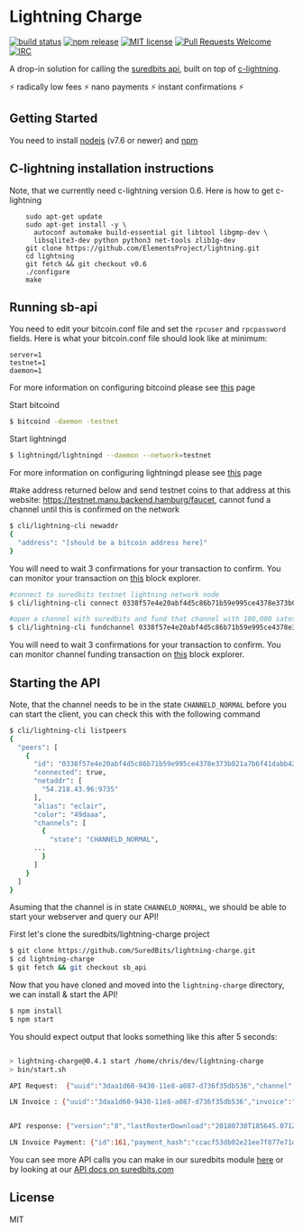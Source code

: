 # Lightning Charge

[![build status](https://api.travis-ci.org/ElementsProject/lightning-charge.svg)](https://travis-ci.org/ElementsProject/lightning-charge)
[![npm release](https://img.shields.io/npm/v/lightning-charge.svg)](https://www.npmjs.com/package/lightning-charge)
[![MIT license](https://img.shields.io/github/license/elementsproject/lightning-charge.svg)](https://github.com/ElementsProject/lightning-charge/blob/master/LICENSE)
[![Pull Requests Welcome](https://img.shields.io/badge/PRs-welcome-brightgreen.svg)](http://makeapullrequest.com)
[![IRC](https://img.shields.io/badge/chat-on%20freenode-brightgreen.svg)](https://webchat.freenode.net/?channels=lightning-charge)


A drop-in solution for calling the [suredbits api](https://suredbits.com), built on top of [c-lightning](https://github.com/ElementsProject/lightning).

:zap: radically low fees :zap: nano payments :zap: instant confirmations :zap:

## Getting Started

You need to install [nodejs](https://nodejs.org/en/) (v7.6 or newer) and [npm](https://www.npmjs.com/get-npm)

## C-lightning installation instructions
Note, that we currently need c-lightning version 0.6. Here is how to get c-lightning
```
    sudo apt-get update
    sudo apt-get install -y \
      autoconf automake build-essential git libtool libgmp-dev \
      libsqlite3-dev python python3 net-tools zlib1g-dev
    git clone https://github.com/ElementsProject/lightning.git
    cd lightning
    git fetch && git checkout v0.6
    ./configure
    make
```

## Running sb-api
You need to edit your bitcoin.conf file and set the `rpcuser` and `rpcpassword` fields. Here is what your bitcoin.conf file should look like at minimum:
```
server=1
testnet=1
daemon=1
```

For more information on configuring bitcoind please see [this](https://en.bitcoin.it/wiki/Running_Bitcoin) page

Start bitcoind
```bash
$ bitcoind -daemon -testnet
```

Start lightningd
```bash
$ lightningd/lightningd --daemon --network=testnet
```

For more information on configuring lightningd please see [this](https://github.com/elementsProject/lightning#configuration-file) page

#take address returned below and send testnet coins to that address at this website: https://testnet.manu.backend.hamburg/faucet, cannot fund a channel until this is confirmed on the network
```bash
$ cli/lightning-cli newaddr
{
  "address": "[should be a bitcoin address here]"
}
```

You will need to wait 3 confirmations for your transaction to confirm. You can monitor your transaction on [this](https://testnet.smartbit.com.au/) block explorer.

```bash
#connect to suredbits testnet lightning network node
$ cli/lightning-cli connect 0338f57e4e20abf4d5c86b71b59e995ce4378e373b021a7b6f41dabb42d3aad069@ln.test.suredbits.com

#open a channel with suredbits and fund that channel with 100,000 satoshis, note you need 1 confirmation on your testnet tx
$ cli/lightning-cli fundchannel 0338f57e4e20abf4d5c86b71b59e995ce4378e373b021a7b6f41dabb42d3aad069 100000

```

You will need to wait 3 confirmations for your transaction to confirm. You can monitor channel funding transaction on [this](https://testnet.smartbit.com.au/) block explorer.

## Starting the API
Note, that the channel needs to be in the state `CHANNELD_NORMAL` before you can start the client, you can check this with the following command
```bash 
$ cli/lightning-cli listpeers
{
  "peers": [
    {
      "id": "0338f57e4e20abf4d5c86b71b59e995ce4378e373b021a7b6f41dabb42d3aad069", 
      "connected": true, 
      "netaddr": [
        "54.218.43.96:9735"
      ], 
      "alias": "eclair", 
      "color": "49daaa", 
      "channels": [
        {
          "state": "CHANNELD_NORMAL", 
	  ...
        }
      ]
    }
  ]
}
```

Asuming that the channel is in state `CHANNELD_NORMAL`, we should be able to start your webserver and query our API!

First let's clone the suredbits/lightning-charge project

```bash 
$ git clone https://github.com/SuredBits/lightning-charge.git
$ cd lightning-charge
$ git fetch && git checkout sb_api
```

Now that you have cloned and moved into the `lightning-charge` directory, we can install & start the API!
```bash
$ npm install
$ npm start 
```

You should expect output that looks something like this after 5 seconds:
```bash 

> lightning-charge@0.4.1 start /home/chris/dev/lightning-charge
> bin/start.sh

API Request:  {"uuid":"3daa1d60-9430-11e8-a087-d736f35db536","channel":"info"}

LN Invoice : {"uuid":"3daa1d60-9430-11e8-a087-d736f35db536","invoice":"lntb10n1pd476tzpp5ejk020ds9cs7ulu80ecahnzwl6ngkym8kyl7a7n8h9ycguk8rzxsdqqxqrrssg09q7ya3vnec33z8rreynjkuse5frzws7rh505f2ucktv89tj0fykjvwpd68nczyejysrmtv7m5tv6d65has8we3tmyfjly0p2m02hsq4ygsxe"}


API response: {"version":"8","lastRosterDownload":"20180730T185645.071Z","seasonType":"Regular","seasonYear":2017,"week":"NflWeek17"}

LN Invoice Payment: {"id":161,"payment_hash":"ccacf53db02e21ee7f877e71dbcc4efea68b1367b13feefa67b9498472c7188d","destination":"0338f57e4e20abf4d5c86b71b59e995ce4378e373b021a7b6f41dabb42d3aad069","msatoshi":1000,"msatoshi_sent":1002,"timestamp":1532979555,"created_at":1532979555,"status":"complete","payment_preimage":"cd5b2a1fcab30e5f267b99e76bff5392217bf4dbcfa148c80bf77c5cd43ea331","getroute_tries":1,"sendpay_tries":1,"route":[{"id":"0338f57e4e20abf4d5c86b71b59e995ce4378e373b021a7b6f41dabb42d3aad069","channel":"1356054:2387:0","msatoshi":1002,"delay":9}],"failures":[]}

```

You can see more API calls you can make in our suredbits module [here](https://github.com/SuredBits/lightning-charge/blob/sb_api/src/sb_websocket_client.js) or by looking at our [API docs on suredbits.com](https://suredbits.com/api)

## License

MIT
